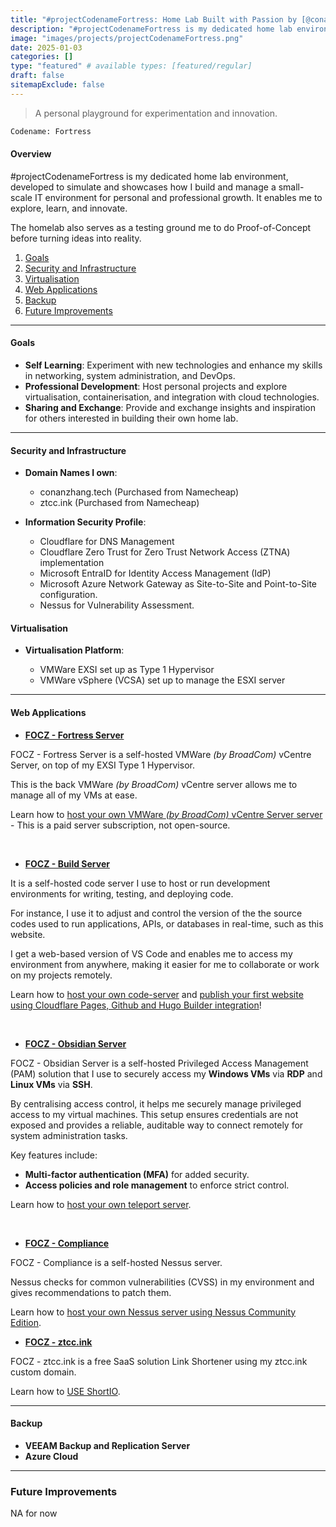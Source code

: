 ```yaml
---
title: "#projectCodenameFortress: Home Lab Built with Passion by [@conanzhangtech](getintouch)"
description: "#projectCodenameFortress is my dedicated home lab environment, developed to simulate and showcases how I build and manage a small-scale IT environment for personal and professional growth. It enables me to explore, learn, and innovate."
image: "images/projects/projectCodenameFortress.png"
date: 2025-01-03
categories: []
type: "featured" # available types: [featured/regular]
draft: false
sitemapExclude: false
---
```


> A personal playground for experimentation and innovation.

```Bash
Codename: Fortress
```

#### Overview
#projectCodenameFortress is my dedicated home lab environment, developed to simulate and showcases how I build and manage a small-scale IT environment for personal and professional growth. It enables me to explore, learn, and innovate.

The homelab also serves as a testing ground me to do Proof-of-Concept before turning ideas into reality.

1. [Goals](projects/codenamefortress/#goals)
2. [Security and Infrastructure](projects/codenamefortress/#security-and-infrastructure)
3. [Virtualisation](projects/codenamefortress/#virtualisation)
4. [Web Applications](projects/codenamefortress/#web-applications)
5. [Backup](projects/codenamefortress/#backup)
6. [Future Improvements](projects/codenamefortress/#future-improvements)

---
#### Goals
- **Self Learning**: Experiment with new technologies and enhance my skills in networking, system administration, and DevOps.  
- **Professional Development**: Host personal projects and explore virtualisation, containerisation, and integration with cloud technologies.  
- **Sharing and Exchange**: Provide and exchange insights and inspiration for others interested in building their own home lab.
---

#### Security and Infrastructure

- **Domain Names I own**:  
  - conanzhang.tech (Purchased from Namecheap)
  - ztcc.ink (Purchased from Namecheap)

- **Information Security Profile**:  
  - Cloudflare for DNS Management
  - Cloudflare Zero Trust for Zero Trust Network Access (ZTNA) implementation
  - Microsoft EntraID for Identity Access Management (IdP)
  - Microsoft Azure Network Gateway as Site-to-Site and Point-to-Site configuration.
  - Nessus for Vulnerability Assessment.

#### Virtualisation

- **Virtualisation Platform**:  

  - VMWare EXSI set up as Type 1 Hypervisor
  - VMWare vSphere (VCSA) set up to manage the ESXI server
---

#### Web Applications

- [**FOCZ - Fortress Server**](https://fortress.conanzhang.tech)

FOCZ - Fortress Server is a self-hosted VMWare *(by BroadCom)* vCentre Server, on top of my EXSI Type 1 Hypervisor.

This is the back
VMWare *(by BroadCom)* vCentre server allows me to manage all of my VMs at ease.

Learn how to [host your own VMWare *(by BroadCom)* vCentre Server server](diary/host-your-own-vcentre-server) - This is a paid server subscription, not open-source.

 <br>

- [**FOCZ - Build Server**](https://build.conanzhang.tech)

It is a self-hosted code server I use to host or run development environments for writing, testing, and deploying code.

For instance, I use it to adjust and control the version of the the source codes used to run applications, APIs, or databases in real-time, such as this website.

I get a web-based version of VS Code and enables me to access my environment from anywhere, making it easier for me to collaborate or work on my projects remotely.

Learn how to [host your own code-server](diary/host-your-own-codeserver) and [publish your first website using Cloudflare Pages, Github and Hugo Builder integration](diary/publish-your-first-website-using-cloudflare-pages-github-and-hugo-builder-integration)!

<br>

- [**FOCZ - Obsidian Server**](https://obsidian.conanzhang.tech)

FOCZ - Obsidian Server is a self-hosted Privileged Access Management (PAM) solution that I use to securely access my **Windows VMs** via **RDP** and **Linux VMs** via **SSH**. 

By centralising access control, it helps me securely manage privileged access to my virtual machines. This setup ensures credentials are not exposed and provides a reliable, auditable way to connect remotely for system administration tasks.

Key features include:
- **Multi-factor authentication (MFA)** for added security.
- **Access policies and role management** to enforce strict control.

Learn how to [host your own teleport server](diary/host-your-own-teleport-server).

<br>

- [**FOCZ - Compliance**](https://compliance.conanzhang.tech)

FOCZ - Compliance is a self-hosted Nessus server.

Nessus checks for common vulnerabilities (CVSS) in my environment and gives recommendations to patch them.

Learn how to [host your own Nessus server using Nessus Community Edition](diary/host-your-own-nessus-server-nessus-community-edition).


- [**FOCZ - ztcc.ink**](https://www.short.io)

FOCZ - ztcc.ink is a free SaaS solution Link Shortener using my ztcc.ink custom domain.

Learn how to [USE ShortIO](https://short.io/).


---

#### Backup
- **VEEAM Backup and Replication Server**
- **Azure Cloud**
---

### Future Improvements

NA for now